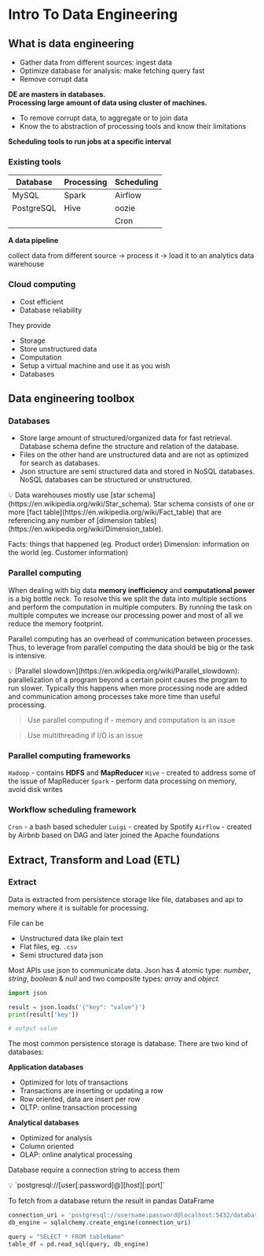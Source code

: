 # Intro To Data Engineering

## What is data engineering

- Gather data from different sources: ingest data
- Optimize database for analysis: make fetching query fast
- Remove corrupt data

**DE are masters in databases.**  
**Processing large amount of data using cluster of machines.**
- To remove corrupt data, to aggregate or to join data
- Know the to abstraction of processing tools and know their limitations

**Scheduling tools to run jobs at a specific interval**  

### Existing tools  

| Database | Processing | Scheduling |
| --- | --- | --- |
| MySQL | Spark | Airflow |
| PostgreSQL | Hive | oozie |
| | | Cron |

**A data pipeline**

collect data from different source → process it → load it to an analytics data warehouse  

### **Cloud computing**
- Cost efficient
- Database reliability

They provide
- Storage
- Store unstructured data
- Computation
- Setup a virtual machine and use it as you wish
- Databases

## Data engineering toolbox

### Databases
- Store large amount of structured/organized data for fast retrieval. Database schema define the structure and relation of the database.
- Files on the other hand are unstructured data and are not as optimized for search as databases.
- Json structure are semi structured data and stored in NoSQL databases. NoSQL databases can be structured or unstructured.


<aside>
💡 Data warehouses mostly use [star schema](https://en.wikipedia.org/wiki/Star_schema). Star schema consists of one or more [fact table](https://en.wikipedia.org/wiki/Fact_table) that are referencing any number of [dimension tables](https://en.wikipedia.org/wiki/Dimension_table).
</aside>

Facts: things that happened (eg. Product order)
Dimension: information on the world (eg. Customer information)

### Parallel computing

When dealing with big data **memory inefficiency** and **computational power** is a big bottle neck. To resolve this we split the data into multiple sections and perform the computation in multiple computers. By running the task on multiple computes we increase our processing power and most of all we reduce the memory footprint.

Parallel computing has an overhead of communication between processes. Thus, to leverage from parallel computing the data should be big or the task is intensive.

<aside>
💡 [Parallel slowdown](https://en.wikipedia.org/wiki/Parallel_slowdown): parallelization of a program beyond a certain point causes the program to run slower. Typically this happens when more processing node are added and communication among processes take more time than useful processing.
</aside>

> Use parallel computing if - memory and computation is an issue

> Use multithreading if I/O is an issue

### Parallel computing frameworks

`Hadoop` - contains **HDFS** and **MapReducer**
`Hive` - created to address some of the issue of MapReducer
`Spark` - perform data processing on memory, avoid disk writes

### Workflow scheduling framework

`Cron` - a bash based scheduler
`Luigi` - created by Spotify
`Airflow` - created by Airbnb based on DAG and later joined the Apache foundations

## Extract, Transform and Load (ETL)

### Extract

Data is extracted from persistence storage like file, databases and api to memory where it is suitable for processing.

File can be
- Unstructured data like plain text
- Flat files, eg. `.csv`
- Semi structured data json

Most APIs use json to communicate data. Json has 4 atomic type: *number*, *string*, *boolean* & *null* and two composite types: *array* and *object.*

```python
import json

result = json.loads('{"key": "value"}')
print(result['key'])

# output value
```

The most common persistence storage is database. There are two kind of databases:

**Application databases**
- Optimized for lots of transactions
- Transactions are inserting or updating a row
- Row oriented, data are insert per row
- OLTP: online transaction processing

**Analytical databases**
- Optimized for analysis
- Column oriented
- OLAP: online analytical processing

Database require a connection string to access them
<aside>
💡 `postgresql://[user[:password]@][host][:port]`
</aside>

To fetch from a database return the result in pandas DataFrame

```python
connection_uri = 'postgresql://username:password@localhost:5432/database'
db_engine = sqlalchemy.create_engine(connection_uri)

query = "SELECT * FROM tableName"
table_df = pd.read_sql(query, db_engine)
```